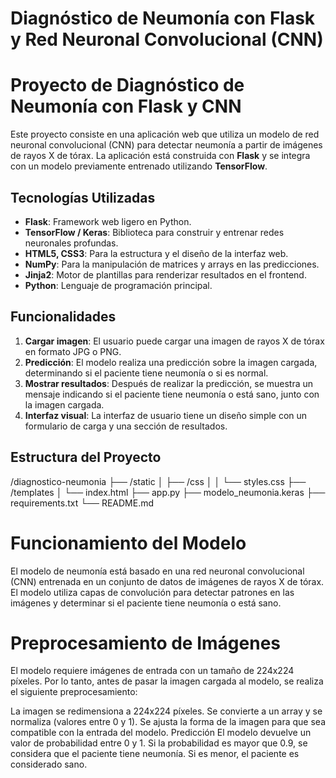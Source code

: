 # Diagnóstico de Neumonía con Flask y Red Neuronal Convolucional (CNN)
# Proyecto de Diagnóstico de Neumonía con Flask y CNN

Este proyecto consiste en una aplicación web que utiliza un modelo de red neuronal convolucional (CNN) para detectar neumonía a partir de imágenes de rayos X de tórax. La aplicación está construida con **Flask** y se integra con un modelo previamente entrenado utilizando **TensorFlow**. 

## Tecnologías Utilizadas

- **Flask**: Framework web ligero en Python.
- **TensorFlow / Keras**: Biblioteca para construir y entrenar redes neuronales profundas.
- **HTML5, CSS3**: Para la estructura y el diseño de la interfaz web.
- **NumPy**: Para la manipulación de matrices y arrays en las predicciones.
- **Jinja2**: Motor de plantillas para renderizar resultados en el frontend.
- **Python**: Lenguaje de programación principal.

## Funcionalidades

1. **Cargar imagen**: El usuario puede cargar una imagen de rayos X de tórax en formato JPG o PNG.
2. **Predicción**: El modelo realiza una predicción sobre la imagen cargada, determinando si el paciente tiene neumonía o si es normal.
3. **Mostrar resultados**: Después de realizar la predicción, se muestra un mensaje indicando si el paciente tiene neumonía o está sano, junto con la imagen cargada.
4. **Interfaz visual**: La interfaz de usuario tiene un diseño simple con un formulario de carga y una sección de resultados.

## Estructura del Proyecto

/diagnostico-neumonia
    ├── /static
    │   ├── /css
    │   │   └── styles.css
    ├── /templates
    │   └── index.html
    ├── app.py
    ├── modelo_neumonia.keras
    ├── requirements.txt
    └── README.md

# Funcionamiento del Modelo
El modelo de neumonía está basado en una red neuronal convolucional (CNN) entrenada en un conjunto de datos de imágenes de rayos X de tórax. El modelo utiliza capas de convolución para detectar patrones en las imágenes y determinar si el paciente tiene neumonía o está sano.

# Preprocesamiento de Imágenes
El modelo requiere imágenes de entrada con un tamaño de 224x224 píxeles. Por lo tanto, antes de pasar la imagen cargada al modelo, se realiza el siguiente preprocesamiento:

La imagen se redimensiona a 224x224 píxeles.
Se convierte a un array y se normaliza (valores entre 0 y 1).
Se ajusta la forma de la imagen para que sea compatible con la entrada del modelo.
Predicción
El modelo devuelve un valor de probabilidad entre 0 y 1. Si la probabilidad es mayor que 0.9, se considera que el paciente tiene neumonía. Si es menor, el paciente es considerado sano.
